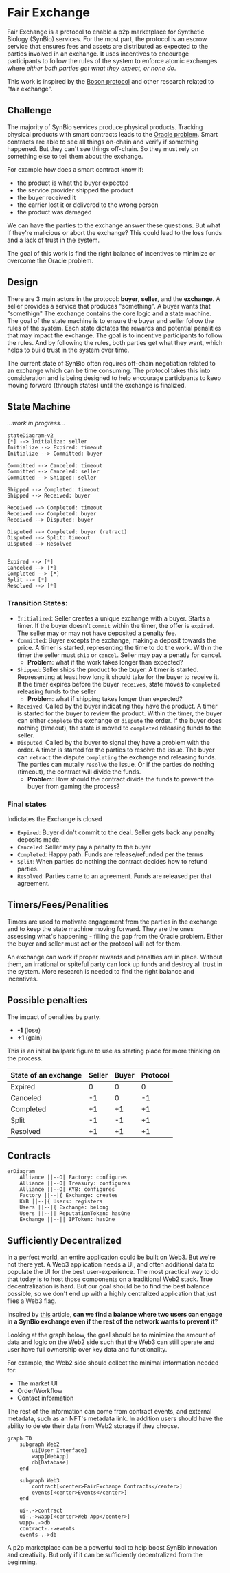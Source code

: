 # Fair Exchange
Fair Exchange is a protocol to enable a p2p marketplace for Synthetic Biology (SynBio) services. For the most part, the protocol is an escrow service that ensures fees and assets are distributed as expected to the parties involved in an exchange. It uses incentives to encourage participants to follow the rules of the system to enforce atomic exchanges where *either both parties get what they expect, or none do*.

This work is inspired by the [Boson protocol](https://www.bosonprotocol.io/technology/) and other research related to "fair exchange".

## Challenge
The majority of SynBio services produce physical products. Tracking physical products with smart contracts leads to the [Oracle problem](https://blog.chain.link/what-is-the-blockchain-oracle-problem/).  Smart contracts are able to see all things on-chain and verify if something happened.  But they can't see things off-chain. So they must rely on something else to tell them about the exchange.

For example how does a smart contract know if:
* the product is what the buyer expected
* the service provider shipped the product
* the buyer received it
* the carrier lost it or delivered to the wrong person
* the product was damaged

We can have the parties to the exchange answer these questions.  But what if they're malicious or abort the exchange?  This could lead to the loss funds and a lack of trust in the system.

The goal of this work is find the right balance of incentives to minimize or overcome the Oracle problem. 

## Design
There are 3 main actors in the protocol: **buyer**, **seller**, and the **exchange**. A seller provides a service that produces "something". A buyer wants that "somethign" The exchange contains the core logic and a state machine. The goal of the state machine is to ensure the buyer and seller follow the rules of the system. Each state dictates the rewards and potential penalities that may impact the exchange.  The goal is to incentive participants to follow the rules.  And by following the rules, both parties get what they want, which helps to build trust in the system over time.

The current state of SynBio often requires off-chain negotiation related to an exchange which can be time consuming. The protocol takes this into consideration and is being designed to help encourage participants to keep moving forward (through states) until the exchange is finalized.

## State Machine
*...work in progress...*

```mermaid
stateDiagram-v2
[*] --> Initialize: seller
Initialize --> Expired: timeout
Initialize --> Committed: buyer

Committed --> Canceled: timeout
Committed --> Canceled: seller
Committed --> Shipped: seller

Shipped --> Completed: timeout
Shipped --> Received: buyer

Received --> Completed: timeout
Received --> Completed: buyer
Received --> Disputed: buyer

Disputed --> Completed: buyer (retract)
Disputed --> Split: timeout
Disputed --> Resolved


Expired --> [*]
Canceled --> [*]
Completed --> [*]
Split --> [*]
Resolved --> [*]
```

### Transition States:
* `Initialized`: Seller creates a unique exchange with a buyer. Starts a timer. If the buyer doesn't `commit` within the timer, the offer is `expired`.  The seller may or may not have deposited a penalty fee.
* `Committed`: Buyer excepts the exchange, making a deposit towards the price. A timer is started, representing the time to do the work. Within the timer the seller must `ship` or `cancel`. Seller may pay a penatly for cancel.
    * **Problem**: what if the work takes longer than expected?
* `Shipped`: Seller ships the product to the buyer. A timer is started. Representing at least how long it should take for the buyer to receive it. If the timer expires before the buyer `receives`, state moves to `completed` releasing funds to the seller
    * **Problem**: what if shipping takes longer than expected?
* `Received`: Called by the buyer indicating they have the product.  A timer is started for the buyer to review the product. Within the timer, the buyer can either `complete` the exchange or `dispute` the order. If the buyer does nothing (timeout), the state is moved to `completed` releasing funds to the seller.
* `Disputed`: Called by the buyer to signal they have a problem with the order.  A timer is started for the parties to resolve the issue.  The buyer can `retract` the dispute `completing` the exchange and releasing funds. The parties can mutally `resolve` the issue. Or if the parties do nothing (timeout), the contract will divide the funds.
    * **Problem**: How should the contract divide the funds to prevent the buyer from gaming the process?


### Final states
Indictates the Exchange is closed
* `Expired`: Buyer didn't commit to the deal.  Seller gets back any penalty deposits made. 
* `Canceled`: Seller may pay a penalty to the buyer
* `Completed`: Happy path.  Funds are release/refunded per the terms
* `Split`: When parties do nothing the contract decides how to refund parties.
* `Resolved`: Parties came to an agreement. Funds are released per that agreement.

## Timers/Fees/Penalities
Timers are used to motivate engagement from the parties in the exchange and to keep the state machine moving forward.  They are the ones assessing what's happening - filling the gap from the Oracle problem. Either the buyer and seller must act or the protocol will act for them.

An exchange can work if proper rewards and penalties are in place.  Without them, an irrational or spiteful party can lock up funds and destroy all trust in the system. More research is needed to find the right balance and incentives.

## Possible penalties

The impact of penalties by party.   
* **-1** (lose)
* **+1** (gain)

This is an initial ballpark figure to use as starting place for more thinking on the process.

| State of an exchange | Seller     | Buyer       | Protocol |
| -------------------- | ---------- | ----------- | -------- |
| Expired              |  0         |  0          |  0       |
| Canceled             | -1         |  0          | -1       |
| Completed            | +1         | +1          | +1       |
| Split                | -1         | -1          | +1       |
| Resolved             | +1         | +1          | +1       |



## Contracts


```mermaid
erDiagram
    Alliance ||--O| Factory: configures
    Alliance ||--O| Treasury: configures
    Alliance ||--O| KYB: configures
    Factory ||--|{ Exchange: creates
    KYB ||--|{ Users: registers
    Users ||--|{ Exchange: belong
    Users ||--|| ReputationToken: hasOne
    Exchange ||--|| IPToken: hasOne
``` 

## Sufficiently Decentralized

In a perfect world, an entire application could be built on Web3. But we're not there yet.  A Web3 application needs a UI, and often additional data to populate the UI for the best user-experience. The most practical way to do that today is to host those components on a traditional Web2 stack. True decentralization is hard. But our goal should be to find the best balance possible, so we don't end up with a highly centralized application that just flies a Web3 flag.

Inspired by [this](https://www.varunsrinivasan.com/2022/01/11/sufficient-decentralization-for-social-networks) article, **can we find a balance where two users can engage in a SynBio exchange even if the rest of the network wants to prevent it**?

Looking at the graph below, the goal should be to minimize the amount of data and logic on the Web2 side such that the Web3 can still operate and user have full ownership over key data and functionality.

For example, the Web2 side should collect the minimal information needed for: 
* The market UI
* Order/Workflow 
* Contact information

The rest of the information can come from contract events, and external metadata, such as an NFT's metadata link. In addition users should have the ability to delete their data from Web2 storage if they choose.

```mermaid
graph TD
    subgraph Web2
        ui[User Interface]
        wapp[WebApp]
        db[Database]
    end
    
    subgraph Web3
        contract[<center>FairExchange Contracts</center>]
        events[<center>Events</center>]
    end
    
    ui-.->contract
    ui-.->wapp[<center>Web App</center>]
    wapp-.->db
    contract-.->events
    events-.->db        
```
A p2p marketplace can be a powerful tool to help boost SynBio innovation and creativity. But only if it can be sufficiently decentralized from the beginning.
